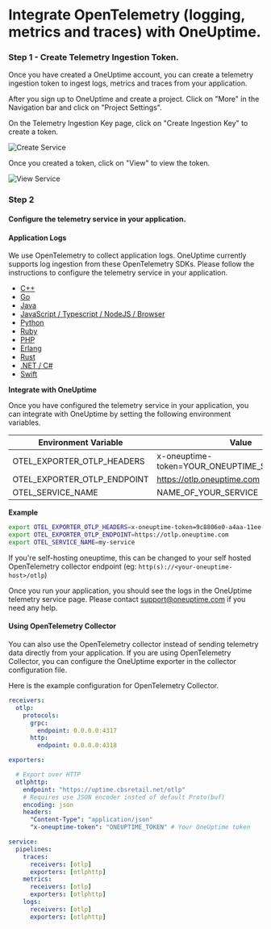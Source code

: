 # Integrate OpenTelemetry (logging, metrics and traces) with OneUptime.

### Step 1 - Create Telemetry Ingestion Token.

Once you have created a OneUptime account, you can create a telemetry ingestion token to ingest logs, metrics and traces from your application.

After you sign up to OneUptime and create a project. Click on "More" in the Navigation bar and click on "Project Settings".

On the Telemetry Ingestion Key page, click on "Create Ingestion Key" to create a token.

![Create Service](/docs/static/images/TelemetryIngestionKeys.png)

Once you created a token, click on "View" to view the token.

![View Service](/docs/static/images/TelemetryIngestionKeyView.png)


### Step 2

#### Configure the telemetry service in your application.

#### Application Logs

We use OpenTelemetry to collect application logs. OneUptime currently supports log ingestion from these OpenTelemetry SDKs. Please follow the instructions to configure the telemetry service in your application.

- [C++](https://opentelemetry.io/docs/instrumentation/cpp/)
- [Go](https://opentelemetry.io/docs/instrumentation/go/)
- [Java](https://opentelemetry.io/docs/instrumentation/java/)
- [JavaScript / Typescript / NodeJS / Browser](https://opentelemetry.io/docs/instrumentation/js/)
- [Python](https://opentelemetry.io/docs/instrumentation/python/)
- [Ruby](https://opentelemetry.io/docs/instrumentation/ruby/)
- [PHP](https://opentelemetry.io/docs/instrumentation/php/)
- [Erlang](https://opentelemetry.io/docs/instrumentation/erlang/)
- [Rust](https://opentelemetry.io/docs/instrumentation/rust/)
- [.NET / C#](https://opentelemetry.io/docs/instrumentation/net/)
- [Swift](https://opentelemetry.io/docs/instrumentation/swift/)


**Integrate with OneUptime**

Once you have configured the telemetry service in your application, you can integrate with OneUptime by setting the following environment variables.

| Environment Variable | Value |
| --- | --- |
| OTEL_EXPORTER_OTLP_HEADERS | x-oneuptime-token=YOUR_ONEUPTIME_SERVICE_TOKEN |
| OTEL_EXPORTER_OTLP_ENDPOINT | https://otlp.oneuptime.com |
| OTEL_SERVICE_NAME | NAME_OF_YOUR_SERVICE |


**Example**

```bash
export OTEL_EXPORTER_OTLP_HEADERS=x-oneuptime-token=9c8806e0-a4aa-11ee-be95-010d5967b068
export OTEL_EXPORTER_OTLP_ENDPOINT=https://otlp.oneuptime.com
export OTEL_SERVICE_NAME=my-service
```

If you're self-hosting oneuptime, this can be changed to your self hosted OpenTelemetry collector endpoint (eg: `http(s)://<your-oneuptime-host>/otlp`)

Once you run your application, you should see the logs in the OneUptime telemetry service page. Please contact support@oneuptime.com if you need any help.


#### Using OpenTelemetry Collector

You can also use the OpenTelemetry collector instead of sending telemetry data directly from your application.
If you are using OpenTelemetry Collector, you can configure the OneUptime exporter in the collector configuration file.

Here is the example configuration for OpenTelemetry Collector.

```yaml
receivers:
  otlp:
    protocols:
      grpc:
        endpoint: 0.0.0.0:4317
      http:
        endpoint: 0.0.0.0:4318

exporters:

  # Export over HTTP
  otlphttp:
    endpoint: "https://uptime.cbsretail.net/otlp"
    # Requires use JSON encoder insted of default Proto(buf)
    encoding: json
    headers:
      "Content-Type": "application/json"
      "x-oneuptime-token": "ONEUPTIME_TOKEN" # Your OneUptime token

service:
  pipelines:
    traces:
      receivers: [otlp]
      exporters: [otlphttp]
    metrics:
      receivers: [otlp]
      exporters: [otlphttp]
    logs:
      receivers: [otlp]
      exporters: [otlphttp]
```
